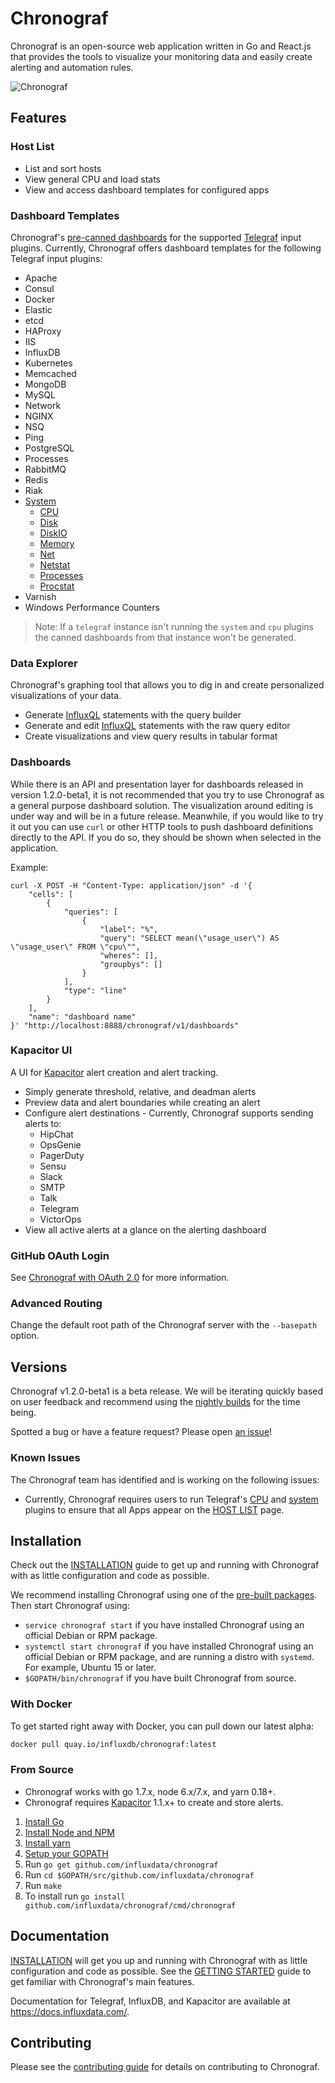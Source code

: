 # Chronograf

Chronograf is an open-source web application written in Go and React.js that provides the tools to visualize your monitoring data and easily create alerting and automation rules.

![Chronograf](https://github.com/influxdata/chronograf/blob/master/docs/images/overview-readme.png)

## Features

### Host List

* List and sort hosts
* View general CPU and load stats
* View and access dashboard templates for configured apps

### Dashboard Templates

Chronograf's [pre-canned dashboards](https://github.com/influxdata/chronograf/tree/master/canned) for the supported [Telegraf](https://github.com/influxdata/telegraf) input plugins.
Currently, Chronograf offers dashboard templates for the following Telegraf input plugins:

* Apache
* Consul
* Docker
* Elastic
* etcd
* HAProxy
* IIS
* InfluxDB
* Kubernetes
* Memcached
* MongoDB
* MySQL
* Network
* NGINX
* NSQ
* Ping
* PostgreSQL
* Processes
* RabbitMQ
* Redis
* Riak
* [System](https://github.com/influxdata/telegraf/blob/master/plugins/inputs/system/SYSTEM_README.md)
    * [CPU](https://github.com/influxdata/telegraf/blob/master/plugins/inputs/system/CPU_README.md)
    * [Disk](https://github.com/influxdata/telegraf/blob/master/plugins/inputs/system/DISK_README.md)
    * [DiskIO](https://github.com/influxdata/telegraf/blob/master/plugins/inputs/system/disk.go#L136)
    * [Memory](https://github.com/influxdata/telegraf/blob/master/plugins/inputs/system/MEM_README.md)
    * [Net](https://github.com/influxdata/telegraf/blob/master/plugins/inputs/system/net.go)
    * [Netstat](https://github.com/influxdata/telegraf/blob/master/plugins/inputs/system/NETSTAT_README.md)
    * [Processes](https://github.com/influxdata/telegraf/blob/master/plugins/inputs/system/PROCESSES_README.md)
    * [Procstat](https://github.com/influxdata/telegraf/blob/master/plugins/inputs/procstat/README.md)
* Varnish
* Windows Performance Counters

> Note: If a `telegraf` instance isn't running the `system` and `cpu` plugins the canned dashboards from that instance won't be generated.

### Data Explorer

Chronograf's graphing tool that allows you to dig in and create personalized visualizations of your data.

* Generate [InfluxQL](https://docs.influxdata.com/influxdb/latest/query_language/) statements with the query builder
* Generate and edit [InfluxQL](https://docs.influxdata.com/influxdb/latest/query_language/) statements with the raw query editor
* Create visualizations and view query results in tabular format

### Dashboards

While there is an API and presentation layer for dashboards released in version 1.2.0-beta1, it is not recommended that you try to use Chronograf as a general purpose dashboard solution. The visualization around editing is under way and will be in a future release. Meanwhile, if you would like to try it out you can use `curl` or other HTTP tools to push dashboard definitions directly to the API. If you do so, they should be shown when selected in the application.

Example:
```
curl -X POST -H "Content-Type: application/json" -d '{
    "cells": [
        {
            "queries": [
                {
                    "label": "%",
                    "query": "SELECT mean(\"usage_user\") AS \"usage_user\" FROM \"cpu\"",
                    "wheres": [],
                    "groupbys": []
                }
            ],
            "type": "line"
        }
    ],
    "name": "dashboard name"
}' "http://localhost:8888/chronograf/v1/dashboards"
```

### Kapacitor UI

A UI for [Kapacitor](https://github.com/influxdata/kapacitor) alert creation and alert tracking.

* Simply generate threshold, relative, and deadman alerts
* Preview data and alert boundaries while creating an alert
* Configure alert destinations - Currently, Chronograf supports sending alerts to:
  * HipChat
  * OpsGenie
  * PagerDuty
  * Sensu
  * Slack
  * SMTP
  * Talk
  * Telegram
  * VictorOps
* View all active alerts at a glance on the alerting dashboard

### GitHub OAuth Login
See [Chronograf with OAuth 2.0](https://github.com/influxdata/chronograf/blob/master/docs/auth.md) for more information.

### Advanced Routing
Change the default root path of the Chronograf server with the `--basepath` option.

## Versions

Chronograf v1.2.0-beta1 is a beta release.
We will be iterating quickly based on user feedback and recommend using the [nightly builds](https://www.influxdata.com/downloads/) for the time being.

Spotted a bug or have a feature request?
Please open [an issue](https://github.com/influxdata/chronograf/issues/new)!

### Known Issues

The Chronograf team has identified and is working on the following issues:

* Currently, Chronograf requires users to run Telegraf's [CPU](https://github.com/influxdata/telegraf/blob/master/plugins/inputs/system/CPU_README.md) and [system](https://github.com/influxdata/telegraf/blob/master/plugins/inputs/system/SYSTEM_README.md) plugins to ensure that all Apps appear on the [HOST LIST](https://github.com/influxdata/chronograf/blob/master/docs/GETTING_STARTED.md#host-list) page.

## Installation

Check out the [INSTALLATION](https://github.com/influxdata/chronograf/blob/master/docs/INSTALLATION.md) guide to get up and running with Chronograf with as little configuration and code as possible.

We recommend installing Chronograf using one of the [pre-built packages](https://influxdata.com/downloads/#chronograf). Then start Chronograf using:

* `service chronograf start` if you have installed Chronograf using an official Debian or RPM package.
* `systemctl start chronograf` if you have installed Chronograf using an official Debian or RPM package, and are running a distro with `systemd`. For example, Ubuntu 15 or later.
* `$GOPATH/bin/chronograf` if you have built Chronograf from source.

### With Docker
To get started right away with Docker, you can pull down our latest alpha:

```sh
docker pull quay.io/influxdb/chronograf:latest
```

### From Source

* Chronograf works with go 1.7.x, node 6.x/7.x, and yarn 0.18+.
* Chronograf requires [Kapacitor](https://github.com/influxdata/kapacitor) 1.1.x+ to create and store alerts.

1. [Install Go](https://golang.org/doc/install)
1. [Install Node and NPM](https://nodejs.org/en/download/)
1. [Install yarn](https://yarnpkg.com/docs/install)
1. [Setup your GOPATH](https://golang.org/doc/code.html#GOPATH)
1. Run `go get github.com/influxdata/chronograf`
1. Run `cd $GOPATH/src/github.com/influxdata/chronograf`
1. Run `make`
1. To install run `go install github.com/influxdata/chronograf/cmd/chronograf`

## Documentation

[INSTALLATION](https://github.com/influxdata/chronograf/blob/master/docs/INSTALLATION.md) will get you up and running with Chronograf with as little configuration and code as possible.
See the [GETTING STARTED](https://github.com/influxdata/chronograf/blob/master/docs/GETTING_STARTED.md) guide to get familiar with Chronograf's main features.

Documentation for Telegraf, InfluxDB, and Kapacitor are available at https://docs.influxdata.com/.

## Contributing

Please see the [contributing guide](CONTRIBUTING.md) for details on contributing to Chronograf.

